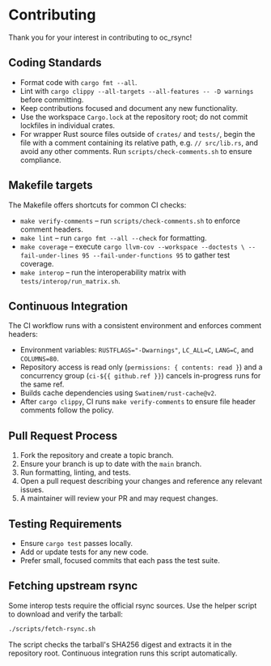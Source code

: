 # Contributing

Thank you for your interest in contributing to oc_rsync!

## Coding Standards
- Format code with `cargo fmt --all`.
- Lint with `cargo clippy --all-targets --all-features -- -D warnings` before committing.
- Keep contributions focused and document any new functionality.
- Use the workspace `Cargo.lock` at the repository root; do not commit lockfiles in individual crates.
- For wrapper Rust source files outside of `crates/` and `tests/`, begin the file with a comment containing its relative path, e.g. `// src/lib.rs`, and avoid any other comments. Run `scripts/check-comments.sh` to ensure compliance.

## Makefile targets

The Makefile offers shortcuts for common CI checks:

- `make verify-comments` – run `scripts/check-comments.sh` to enforce comment headers.
- `make lint` – run `cargo fmt --all --check` for formatting.
- `make coverage` – execute `cargo llvm-cov --workspace --doctests \
  --fail-under-lines 95 --fail-under-functions 95` to gather test coverage.
- `make interop` – run the interoperability matrix with `tests/interop/run_matrix.sh`.

## Continuous Integration

The CI workflow runs with a consistent environment and enforces comment
headers:

- Environment variables: `RUSTFLAGS="-Dwarnings"`, `LC_ALL=C`, `LANG=C`, and
  `COLUMNS=80`.
- Repository access is read only (`permissions: { contents: read }`) and a
  concurrency group (`ci-${{ github.ref }}`) cancels in-progress runs for the same
  ref.
- Builds cache dependencies using `Swatinem/rust-cache@v2`.
- After `cargo clippy`, CI runs `make verify-comments` to ensure file header
  comments follow the policy.

## Pull Request Process
1. Fork the repository and create a topic branch.
2. Ensure your branch is up to date with the `main` branch.
3. Run formatting, linting, and tests.
4. Open a pull request describing your changes and reference any relevant issues.
5. A maintainer will review your PR and may request changes.

## Testing Requirements
- Ensure `cargo test` passes locally.
- Add or update tests for any new code.
- Prefer small, focused commits that each pass the test suite.

## Fetching upstream rsync
Some interop tests require the official rsync sources. Use the helper
script to download and verify the tarball:

```bash
./scripts/fetch-rsync.sh
```

The script checks the tarball's SHA256 digest and extracts it in the
repository root. Continuous integration runs this script automatically.
